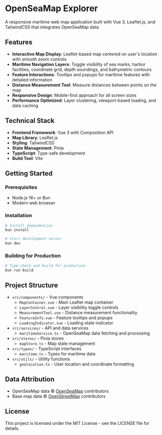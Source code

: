 # OpenSeaMap Explorer

A responsive maritime web map application built with Vue 3, Leaflet.js, and TailwindCSS that integrates OpenSeaMap data.

## Features

- **Interactive Map Display**: Leaflet-based map centered on user's location with smooth zoom controls
- **Maritime Navigation Layers**: Toggle visibility of sea marks, harbor facilities, coordinate grid, depth soundings, and bathymetric contours
- **Feature Interactions**: Tooltips and popups for maritime features with detailed information
- **Distance Measurement Tool**: Measure distances between points on the map
- **Responsive Design**: Mobile-first approach for all screen sizes
- **Performance Optimized**: Layer clustering, viewport-based loading, and data caching

## Technical Stack

- **Frontend Framework**: Vue 3 with Composition API
- **Map Library**: Leaflet.js
- **Styling**: TailwindCSS
- **State Management**: Pinia
- **TypeScript**: Type-safe development
- **Build Tool**: Vite

## Getting Started

### Prerequisites

- Node.js 16+ or Bun
- Modern web browser

### Installation

```sh
# Install dependencies
bun install

# Start development server
bun dev
```

### Building for Production

```sh
# Type-check and build for production
bun run build
```

## Project Structure

- `src/components/` - Vue components
  - `MapContainer.vue` - Main Leaflet map container
  - `LayerControl.vue` - Layer visibility toggle controls
  - `MeasurementTool.vue` - Distance measurement functionality
  - `FeatureInfo.vue` - Feature tooltips and popups
  - `LoadingIndicator.vue` - Loading state indicator
- `src/services/` - API and data services
  - `maritimeService.ts` - OpenSeaMap data fetching and processing
- `src/stores/` - Pinia stores
  - `mapStore.ts` - Map state management
- `src/types/` - TypeScript interfaces
  - `maritime.ts` - Types for maritime data
- `src/utils/` - Utility functions
  - `geolocation.ts` - User location and coordinate formatting

## Data Attribution

- OpenSeaMap data © [OpenSeaMap](https://www.openseamap.org/) contributors
- Base map data © [OpenStreetMap](https://www.openstreetmap.org/copyright) contributors

## License

This project is licensed under the MIT License - see the LICENSE file for details.
